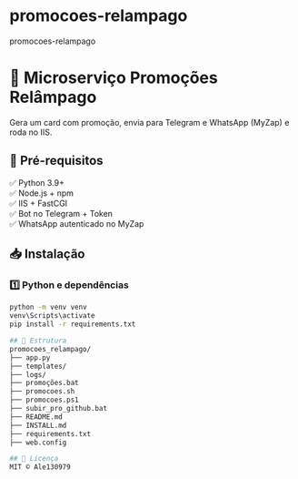 # promocoes-relampago
promocoes-relampago

# 🚀 Microserviço Promoções Relâmpago

Gera um card com promoção, envia para Telegram e WhatsApp (MyZap) e roda no IIS.

## 📖 Pré-requisitos

✅ Python 3.9+  
✅ Node.js + npm  
✅ IIS + FastCGI  
✅ Bot no Telegram + Token  
✅ WhatsApp autenticado no MyZap

## 📥 Instalação

### 1️⃣ Python e dependências
```bash
python -m venv venv
venv\Scripts\activate
pip install -r requirements.txt

## 📂 Estrutura
promocoes_relampago/
├── app.py
├── templates/
├── logs/
├── promoções.bat
├── promocoes.sh
├── promocoes.ps1
├── subir_pro_github.bat
├── README.md
├── INSTALL.md
├── requirements.txt
├── web.config

## 📃 Licença
MIT © Ale130979

